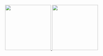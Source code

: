 <p align="">
<a href="https://github.com/YusrilIhzaPrasetya">
  <img height="150em" src="https://github-readme-stats-eight-theta.vercel.app/api?username=YusrilIhzaPrasetya&show_icons=true&theme=algolia&include_all_commits=true&count_private=true"/>
  <img height="150em" src="https://github-readme-stats-eight-theta.vercel.app/api/top-langs/?username=YusrilIhzaPrasetya&layout=compact&langs_count=8&theme=algolia"/>
</a>
</p>
